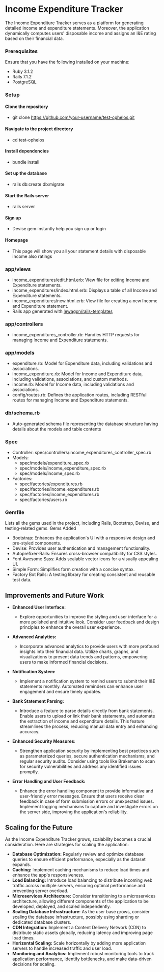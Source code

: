 # Income Expenditure Tracker
The Income Expenditure Tracker serves as a platform for generating detailed income and expenditure statements. Moreover, the application dynamically computes users' disposable income and assigns an I&E rating based on their financial data.


### Prerequisites
Ensure that you have the following installed on your machine:

- Ruby 3.1.2
- Rails 7.1.2
- PostgreSQL


### Setup
#### Clone the repository
- git clone https://github.com/your-username/test-ophelos.git

#### Navigate to the project directory
- cd test-ophelos

#### Install dependencies
- bundle install

#### Set up the database
- rails db:create db:migrate

#### Start the Rails server
- rails server

#### Sign up
- Devise gem instantly help you sign up or login

#### Homepage
- This page will show you all your statement details with disposable income also ratings


### app/views
- income_expenditures/edit.html.erb: View file for editing Income and Expenditure statements.
- income_expenditures/index.html.erb: Displays a table of all Income and Expenditure statements.
- income_expenditures/new.html.erb: View file for creating a new Income and Expenditure statement.
- Rails app generated with [lewagon/rails-templates](https://github.com/lewagon/rails-templates)

### app/controllers
- income_expenditures_controller.rb: Handles HTTP requests for managing Income and Expenditure statements.

### app/models
- expenditure.rb: Model for Expenditure data, including validations and associations.
- income_expenditure.rb: Model for Income and Expenditure data, including validations, associations, and custom methods.
- income.rb: Model for Income data, including validations and associations.
- config/routes.rb: Defines the application routes, including RESTful routes for managing Income and Expenditure statements.

### db/schema.rb
- Auto-generated schema file representing the database structure having details about the models and table contents

### Spec
- Controller: spec/controllers/income_expenditures_controller_spec.rb
- Models: 
  - spec/models/expenditure_spec.rb
  - spec/models/income_expenditure_spec.rb
  - spec/models/income_spec.rb
- Factories:
  - spec/factories/expenditures.rb
  - spec/factories/income_expenditures.rb
  - spec/factories/income_expenditures.rb
  - spec/factories/users.rb

### Gemfile
Lists all the gems used in the project, including Rails, Bootstrap, Devise, and testing-related gems.
Gems Added

- Bootstrap: Enhances the application's UI with a responsive design and pre-styled components.
- Devise: Provides user authentication and management functionality.
- Autoprefixer-Rails: Ensures cross-browser compatibility for CSS styles.
- Font Awesome Sass: Adds scalable vector icons for a visually appealing UI.
- Simple Form: Simplifies form creation with a concise syntax.
- Factory Bot Rails: A testing library for creating consistent and reusable test data.

## Improvements and Future Work
- **Enhanced User Interface:**
  - Explore opportunities to improve the styling and user interface for a more polished and intuitive look. Consider user feedback and design principles to enhance the overall user experience.

- **Advanced Analytics:**
  - Incorporate advanced analytics to provide users with more profound insights into their financial data. Utilize charts, graphs, and visualizations to present data trends and patterns, empowering users to make informed financial decisions.

- **Notification System:**
  - Implement a notification system to remind users to submit their I&E statements monthly. Automated reminders can enhance user engagement and ensure timely updates.

- **Bank Statement Parsing:**
  - Introduce a feature to parse details directly from bank statements. Enable users to upload or link their bank statements, and automate the extraction of income and expenditure details. This feature streamlines the process, reducing manual data entry and enhancing accuracy.

- **Enhanced Security Measures:**
  - Strengthen application security by implementing best practices such as parameterized queries, secure authentication mechanisms, and regular security audits. Consider using tools like Brakeman to scan for security vulnerabilities and address any identified issues promptly.

- **Error Handling and User Feedback:**
  - Enhance the error handling component to provide informative and user-friendly error messages. Ensure that users receive clear feedback in case of form submission errors or unexpected issues. Implement logging mechanisms to capture and investigate errors on the server side, improving the application's reliability.


## Scaling for the Future
As the Income Expenditure Tracker grows, scalability becomes a crucial consideration. Here are strategies for scaling the application:

- **Database Optimization:** Regularly review and optimize database queries to ensure efficient performance, especially as the dataset expands.
- **Caching:** Implement caching mechanisms to reduce load times and enhance the app's responsiveness.
- **Load Balancing:** Introduce load balancing to distribute incoming web traffic across multiple servers, ensuring optimal performance and preventing server overload.
- **Microservices Architecture:** Consider transitioning to a microservices architecture, allowing different components of the application to be developed, deployed, and scaled independently.
- **Scaling Database Infrastructure:** As the user base grows, consider scaling the database infrastructure, possibly using sharding or dedicated database clusters.
- **CDN Integration:** Implement a Content Delivery Network (CDN) to distribute static assets globally, reducing latency and improving page load times.
- **Horizontal Scaling:** Scale horizontally by adding more application servers to handle increased traffic and user load.
- **Monitoring and Analytics:** Implement robust monitoring tools to track application performance, identify bottlenecks, and make data-driven decisions for scaling.
